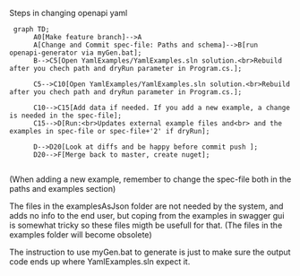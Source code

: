 Steps in changing openapi yaml 

```mermaid      
 graph TD;
      A0[Make feature branch]-->A
      A[Change and Commit spec-file: Paths and schema]-->B[run openapi-generator via myGen.bat];
      B-->C5[Open YamlExamples/YamlExamples.sln solution.<br>Rebuild after you chech path and dryRun parameter in Program.cs.];
      
      C5-->C10[Open YamlExamples/YamlExamples.sln solution.<br>Rebuild after you chech path and dryRun parameter in Program.cs.];
    
      C10-->C15[Add data if needed. If you add a new example, a change is needed in the spec-file];
      C15-->D[Run:<br>Updates external example files and<br> and the examples in spec-file or spec-file+'2' if dryRun];

      D-->D20[Look at diffs and be happy before commit push ];
      D20-->F[Merge back to master, create nuget];
      
```

(When adding a new example, remember to change the spec-file both in the paths and examples section)


The files in the examplesAsJson folder are not needed by the system, and adds no info to the end user, but coping 
from the examples in swagger gui is somewhat tricky so these files migth be usefull for that.
(The files in the examples folder will become obsolete) 

The instruction to use myGen.bat to generate is just to make sure the output code ends up where YamlExamples.sln expect it. 


 
